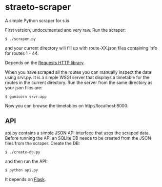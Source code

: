 straeto-scraper
===============

A simple Python scraper for s.is

First version, undocumented and very raw. Run the scraper:

    $ ./scraper.py

and your current directory will fill up with route-XX.json files containing
info for routes 1 - 44.

Depends on the [Requests HTTP library](http://docs.python-requests.org/en/latest/).

When you have scraped all the routes you can manually inspect the data using
srvr.py. It is a simple WSGI server that displays a timetable for the routes
in the current directory. Run the server from the same directory as your json
files are:

    $ gunicorn srvr:app

Now you can browse the timetables on http://localhost:8000.


API
---
 
api.py contains a simple JSON API interface that uses the scraped data. Before
running the API an SQLite DB needs to be created from the JSON files from the
scraper. Create the DB:

    $ ./create-db.py

and then run the API:

    $ python api.py

It depends on [Flask](http://flask.pocoo.org/).
